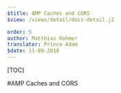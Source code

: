 ```yaml
---
$title: AMP Caches and CORS
$view: /views/detail/docs-detail.j2

order: 5
author: Matthias Rohmer
translator: Prince Adam
$date: 11-09-2018
---
```


[TOC]

#AMP Caches and CORS

